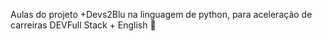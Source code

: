 Aulas do projeto +Devs2Blu na linguagem de python, para aceleração de carreiras DEVFull Stack + English  🚀
